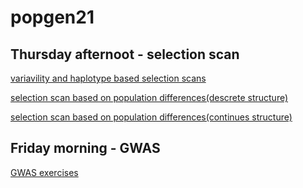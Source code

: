 # popgen21


## Thursday afternoot - selection scan
[variavility and haplotype based selection scans](selectionScan.md)

[selection scan based on population differences(descrete structure)](popDifScan.md)

[selection scan based on population differences(continues structure)](ScanPCA.md)

## Friday morning - GWAS

[GWAS exercises](GWASexercises.md)
